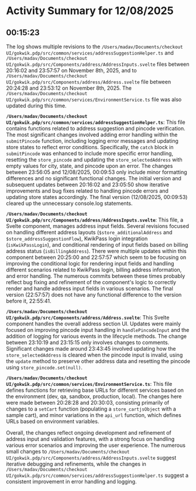 # Activity Summary for 12/08/2025

## 00:15:23
The log shows multiple revisions to the `/Users/madav/Documents/checkout UI/gokwik.pdp/src/common/services/addressSuggestionHelper.ts` and `/Users/madav/Documents/checkout UI/gokwik.pdp/src/Components/address/AddressInputs.svelte` files between 20:16:02 and 23:57:57 on November 8th, 2025, and to `/Users/madav/Documents/checkout UI/gokwik.pdp/src/Components/address/Address.svelte` file between 20:24:28 and 23:53:12 on November 8th, 2025.  The `/Users/madav/Documents/checkout UI/gokwik.pdp/src/common/services/EnvironmentService.ts` file was also updated during this time.

**`/Users/madav/Documents/checkout UI/gokwik.pdp/src/common/services/addressSuggestionHelper.ts`**: This file contains functions related to address suggestion and pincode verification.  The most significant changes involved adding error handling within the `submitPincode` function, including logging error messages and updating store states to reflect error conditions.  Specifically, the `catch` block in `submitPincode` was enhanced to include more specific error handling, resetting the `store_pincode` and updating the `store_selectedAddress` with empty values for city, state, and pincode upon an error. The changes between 23:56:05 and 12/08/2025, 00:09:53 only include minor formatting differences and no significant functional changes.  The initial version and subsequent updates between 20:16:02 and 23:05:50 show iterative improvements and bug fixes related to handling pincode errors and updating store states accordingly. The final version (12/08/2025, 00:09:53) cleared up the unnecessary console.log statements.

**`/Users/madav/Documents/checkout UI/gokwik.pdp/src/Components/address/AddressInputs.svelte`**:  This file, a Svelte component, manages address input fields.  Several revisions focused on handling different address layouts (`$store_additionalAddress` and `$store_addressSuggestionFlow`),  KwikPass login integration (`isKwikPassLogin`), and conditional rendering of input fields based on billing address status (`isBillingAddress`).  There were multiple updates within this component between 20:25:00 and 22:57:57 which seem to be focusing on improving the conditional logic for rendering input fields and handling different scenarios related to KwikPass login, billing address information, and error handling. The numerous commits between these times probably reflect bug fixing and refinement of the component's logic to correctly render and handle address input fields in various scenarios. The final version (22:57:57) does not have any functional difference to the version before it, 22:55:41.


**`/Users/madav/Documents/checkout UI/gokwik.pdp/src/Components/address/Address.svelte`**: This Svelte component handles the overall address section UI. Updates were mainly focused on improving pincode input handling in `handlePincodeInput` and the addition of logging for various events in the lifecycle methods. The change between 23:10:19 and 23:15:15 only involves changes to comments. Significant changes made around 23:43:45 involved updating how the `store_selectedAddress` is cleared when the pincode input is invalid, using the `update` method to preserve other address data and resetting the pincode using `store_pincode.set(null)`.


**`/Users/madav/Documents/checkout UI/gokwik.pdp/src/common/services/EnvironmentService.ts`**:  This file defines functions for retrieving base URLs for different services based on the environment (dev, qa, sandbox, production, local). The changes here were made between 20:28:28 and 20:30:03, consisting primarily of changes to a `setCart` function (populating a `store_cartjsObject` with a sample cart), and minor variations in the `api_url` function, which defines URLs based on environment variables.

Overall, the changes reflect ongoing development and refinement of address input and validation features, with a strong focus on handling various error scenarios and improving the user experience.  The numerous small changes to `/Users/madav/Documents/checkout UI/gokwik.pdp/src/Components/address/AddressInputs.svelte` suggest iterative debugging and refinements, while the changes in `/Users/madav/Documents/checkout UI/gokwik.pdp/src/common/services/addressSuggestionHelper.ts` suggest a consistent improvement in error handling and logging.
